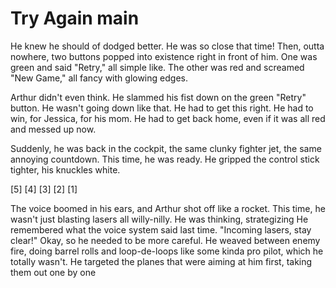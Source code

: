# Try Again main
He knew he should of dodged better.  He was so close that time!  Then, outta nowhere, two buttons popped into existence right in front of him. One was green and said "Retry," all simple like. The other was red and screamed "New Game," all fancy with glowing edges.


Arthur didn't even think. He slammed his fist down on the green "Retry" button.  He wasn't going down like that.  He had to get this right.  He had to win, for Jessica, for his mom.  He had to get back home, even if it was all red and messed up now.


Suddenly, he was back in the cockpit, the same clunky fighter jet, the same annoying countdown. This time, he was ready.  He gripped the control stick tighter, his knuckles white.


[5]
[4]
[3]
[2]
[1]


The voice boomed in his ears, and Arthur shot off like a rocket. This time, he wasn't just blasting lasers all willy-nilly. He was thinking, strategizing He remembered what the voice system said last time. "Incoming lasers, stay clear!"  Okay, so he needed to be more careful.  He weaved between enemy fire, doing barrel rolls and loop-de-loops like some kinda pro pilot, which he totally wasn't.  He targeted the planes that were aiming at him first, taking them out one by one
